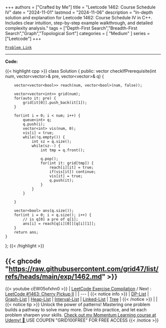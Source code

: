 
+++
authors = ["Crafted by Me"]
title = "Leetcode 1462: Course Schedule IV"
date = "2024-11-01"
lastmod = "2024-11-06"
description = "In-depth solution and explanation for Leetcode 1462: Course Schedule IV in C++. Includes clear intuition, step-by-step example walkthrough, and detailed complexity analysis."
tags = ["Depth-First Search","Breadth-First Search","Graph","Topological Sort"]
categories = [
    "Medium"
]
series = ["Leetcode"]
+++



[`Problem Link`](https://leetcode.com/problems/course-schedule-iv/description/)

---

**Code:**

{{< highlight cpp >}}
class Solution {
public:
    vector<bool> checkIfPrerequisite(int num, vector<vector<int>>& pre, vector<vector<int>>& q) {
        
        vector<vector<bool>> reach(num, vector<bool>(num, false));
        
        vector<vector<int>> grid(num);
        for(auto it: pre) {
            grid[it[0]].push_back(it[1]);
        }

        for(int i = 0; i < num; i++) {
            queue<int> q;
            q.push(i);
            vector<int> vis(num, 0);            
            vis[i] = true;
            while(!q.empty()) {
                int sz = q.size();
                while(sz--) {
                    int tmp = q.front();

                    q.pop();
                    for(int it: grid[tmp]) {
                        reach[i][it] = true;
                        if(vis[it]) continue;
                        vis[it] = true;
                        q.push(it);
                    }
                }
            }
            
        }
        
        vector<bool> ans(q.size());
        for(int i = 0; i < q.size(); i++) {
            // is q[0] a pre of q[1];
            ans[i] = reach[q[i][0]][q[i][1]];
        }
        return ans;
    }
};
{{< /highlight >}}

{{< ghcode "https://raw.githubusercontent.com/grid47/list/refs/heads/main/exp/1462.md" >}}
---
{{< youtube cEW05ofxhn0 >}}
| [LeetCode Exercise Compilation](https://grid47.xyz/leetcode/) / Next : [LeetCode #1463: Cherry Pickup II](https://grid47.xyz/posts/leetcode_1463) |
| --- |
{{< notice info >}}
| [DP-List](https://grid47.xyz/lists/dp/) | [Graph-List](https://grid47.xyz/lists/graph/) | [Heap-List](https://grid47.xyz/lists/heap/) | [Interval-List](https://grid47.xyz/lists/interval/) | [Linked-List](https://grid47.xyz/lists/ll/) | [Tree](https://grid47.xyz/lists/tree/) |
{{< /notice >}}
| |
{{< notice tip >}}
Unlock the power of patterns! Mastering one problem builds a pathway to solve many more. Dive into practice, and let each problem sharpen your skills. [Check out my Momentum Learning course at Udemy! 🚀 ](https://www.udemy.com/course/algorithms-and-data-structures-in-cpp/)
USE COUPEN "GRID100FREE" FOR FREE ACCESS
{{< /notice >}}

